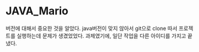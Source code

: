 # JAVA_Mario
버전에 대해서 중요한 것을 알았다. java버전이 맞지 않아서 git으로 clone 따서 프로젝트를 실행하는데 문제가 생겼었었다. 과제였기에, 일단 작업을 다른 아이디를 가지고 끝냈다.
